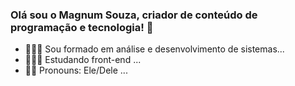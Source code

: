 ### Olá sou o Magnum Souza, criador de conteúdo de programação e tecnologia! 👋


- 👨🏿‍🎓 Sou formado em análise e desenvolvimento de sistemas...
- 👨🏿‍💻 Estudando front-end ...
- 🧔🏿 Pronouns: Ele/Dele ...

